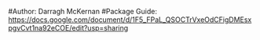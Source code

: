 #Author: Darragh McKernan
#Package Guide: https://docs.google.com/document/d/1F5_FPaL_QSOCTrVxeOdCFigDMEsxpgvCvt1na92eCOE/edit?usp=sharing
